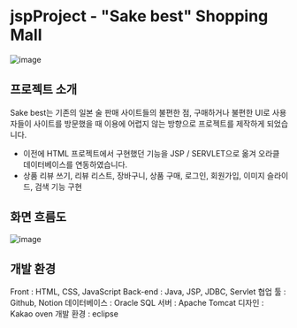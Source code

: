 # jspProject - "Sake best" Shopping Mall
![image](https://github.com/softwarej1/jsp_project_shopping_sakebest/assets/105643491/a263876d-1088-4758-ad63-19b4ce047dc4)

## 프로젝트 소개
Sake best는 기존의 일본 술 판매 사이트들의 불편한 점, 구매하거나 불편한 UI로 사용자들이 사이트를 방문했을 때 이용에 어렵지 않는 방향으로 프로젝트를 제작하게 되었습니다.
 - 이전에 HTML 프로젝트에서 구현했던 기능을 JSP / SERVLET으로 옮겨 오라클 데이터베이스를 연동하였습니다. <br>
 - 상품 리뷰 쓰기, 리뷰 리스트, 장바구니, 상품 구매, 로그인, 회원가입, 이미지 슬라이드, 검색 기능 구현

## 화면 흐름도
![image](https://github.com/softwarej1/jsp_project_shopping_sakebest/assets/105643491/15e7b089-94c9-4edb-978a-7c6e85ef3395)

## 개발 환경
Front : HTML, CSS, JavaScript
Back-end : Java, JSP, JDBC, Servlet
협업 툴 : Github, Notion
데이터베이스 : Oracle SQL
서버 : Apache Tomcat
디자인 : Kakao oven
개발 환경 : eclipse

